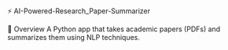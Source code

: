 ⚡ AI-Powered-Research_Paper-Summarizer 


📌 Overview
A Python app that takes academic papers (PDFs) and summarizes them using NLP techniques.
